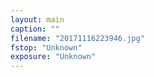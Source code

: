 ```yaml
---
layout: main
caption: ""
filename: "20171116223946.jpg"
fstop: "Unknown"
exposure: "Unknown"
---
```


